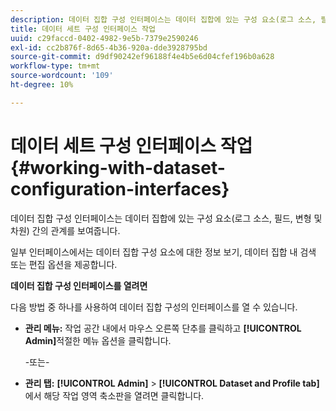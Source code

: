 ```yaml
---
description: 데이터 집합 구성 인터페이스는 데이터 집합에 있는 구성 요소(로그 소스, 필드, 변형 및 차원) 간의 관계를 보여줍니다.
title: 데이터 세트 구성 인터페이스 작업
uuid: c29faccd-0402-4982-9e5b-7379e2590246
exl-id: cc2b876f-8d65-4b36-920a-dde3928795bd
source-git-commit: d9df90242ef96188f4e4b5e6d04cfef196b0a628
workflow-type: tm+mt
source-wordcount: '109'
ht-degree: 10%

---
```


# 데이터 세트 구성 인터페이스 작업{#working-with-dataset-configuration-interfaces}

데이터 집합 구성 인터페이스는 데이터 집합에 있는 구성 요소(로그 소스, 필드, 변형 및 차원) 간의 관계를 보여줍니다.

일부 인터페이스에서는 데이터 집합 구성 요소에 대한 정보 보기, 데이터 집합 내 검색 또는 편집 옵션을 제공합니다.

**데이터 집합 구성 인터페이스를 열려면**

다음 방법 중 하나를 사용하여 데이터 집합 구성의 인터페이스를 열 수 있습니다.

* **관리 메뉴:** 작업 공간 내에서 마우스 오른쪽 단추를 클릭하고  **[!UICONTROL Admin]**&#x200B;적절한 메뉴 옵션을 클릭합니다.

   -또는-

* **관리 탭:**   **[!UICONTROL Admin]** >  **[!UICONTROL Dataset and Profile tab]**&#x200B;에서 해당 작업 영역 축소판을 열려면 클릭합니다.
